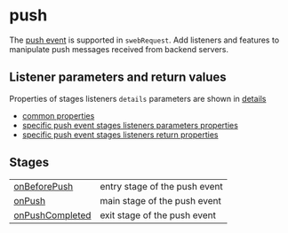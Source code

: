 # push

The [push event](https://developer.mozilla.org/en-US/docs/Web/API/PushEvent) is supported in `swebRequest`. Add listeners and features to manipulate push messages received from backend servers. 

## Listener parameters and return values
Properties of stages listeners `details` parameters are shown in [details](../details.md)
- [common properties](../details.md#all-events-properties)
- [specific push event stages listeners parameters properties](../details.md#push-event-specific-properties)
- [specific push event stages listeners return properties](../details.md#return-push-event-specific-properties)


## Stages
|||
|--|--|
[onBeforePush](../stages/onBeforePush.md) | entry stage of the push event 
[onPush](../stages/onPush.md) | main stage of the push event 
[onPushCompleted](../stages/onPushCompleted.md) | exit stage of the push event 
